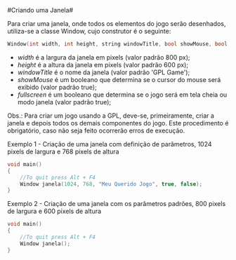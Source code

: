 #Criando uma Janela#

Para criar uma janela, onde todos os elementos do jogo serão desenhados, utiliza-se a classe Window, cujo construtor é o seguinte:

```C++
Window(int width, int height, string windowTitle, bool showMouse, bool fullscreen);
```

* *width* é a largura da janela em pixels (valor padrão 800 px); 
* *height* é a altura da janela em pixels (valor padrão 600 px);
* *windowTitle* é o nome da janela        (valor padrão 'GPL Game');
* *showMouse* é um booleano que determina se o cursor do mouse será exibido (valor padrão true);
* *fullscreen* é um booleano que determina se o jogo será em tela cheia ou modo janela (valor padrão true);

Obs.: Para criar um jogo usando a GPL, deve-se, primeiramente, criar a janela e depois todos os demais componentes do jogo. Este procedimento é obrigatório, caso não seja feito ocorrerão erros de execução.

Exemplo 1 - Criação de uma janela com definição de parâmetros, 1024 pixels de largura e 768 pixels de altura
```C++
void main()
{
    //To quit press Alt + F4 
    Window janela(1024, 768, "Meu Querido Jogo", true, false);
}
```

Exemplo 2 - Criação de uma janela com os parâmetros padrões, 800 pixels de largura e 600 pixels de altura

```C++
void main()
{
    //To quit press Alt + F4 
    Window janela();
}
```
